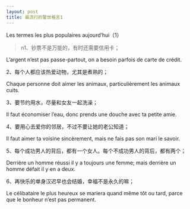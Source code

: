 ```yaml
---
layout: post
title: 最流行的警世格言1
---
```


Les termes les plus populaires aujourd’hui（1）

>n1、钞票不是万能的，有时还需要信用卡；

L’argent n’est pas passe-partout, on a besoin parfois de carte de crédit. 

2、每个人都应该热爱动物，尤其是煮熟的；

Chaque personne doit aimer les animaux, particulièrement les animaux cuits. 

3、要节约用水，尽量和女友一起洗澡；

Il faut économiser l’eau, donc prends une douche avec ta petite amie.

4、要用心去爱你的邻居，不过不要让她的老公知道； 

Il faut aimer ta voisine sincèrement, mais ne fais pas son mari le savoir. 

5、每个成功男人的背后，都有一个女人。每个不成功男人的背后，都有两个；

Derrière un homme réussi il y a toujours une femme; mais derrière un homme défait il y en a deux. 

6、再快乐的单身汉迟早也会结婚，幸福不是永久的嘛；

Le célibataire le plus heureux se mariera quand même tôt ou tard, parce que le bonheur n’est pas permanent.

